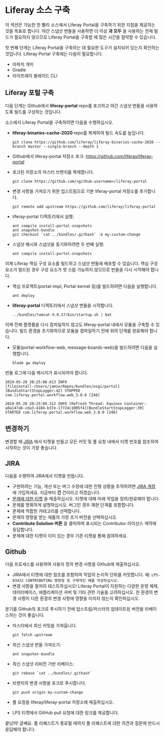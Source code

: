 # Liferay 소스 구축

이 섹션은 가능한 한 빨리 소스에서 Liferay Portal을 구축하기 위한 지침을 제공하는 것을 목표로 합니다. 야간 스냅샷 번들을 사용하면 더 이상 **과 모두** 을 사용하는 전체 빌드가 필요하지 않으므로 Liferay Portal을 구축할 때 많은 시간을 절약할 수 있습니다.

첫 번째 단계는 Liferay Portal을 구축하는 데 필요한 도구가 설치되어 있는지 확인하는 것입니다. Liferay Portal 구축에는 다음이 필요합니다.

* 아파치 개미
* Gradle
* 라이프레이 블레이드 CLI

## Liferay 포털 구축

다음 단계는 Github에서 **liferay-portal** repo를 포크하고 야간 스냅샷 번들을 사용하도록 빌드를 구성하는 것입니다.

소스에서 Liferay Portal을 구축하려면 다음을 수행하십시오.

* **liferay-binaries-cache-2020** repo를 복제하여 빌드 속도를 높입니다.

    ```
    git clone https://github.com/liferay/liferay-binaries-cache-2020 --branch master --single-branch --depth 1
    ```

* Github에서 liferay-portal 저장소 포크: https://github.com/liferay/liferay-portal
* 포크된 저장소의 마스터 브랜치를 복제합니다.

    ```
    git clone https://github.com/<github-username>/liferay-portal
    ```

* 변경 사항을 가져오기 위한 업스트림으로 기본 liferay-portal 저장소를 추가합니다.

    ```
    git remote add upstream https://github.com/liferay/liferay-portal
    ```

* liferay-portal 디렉토리에서 실행:

    ```
    ant compile install-portal-snapshots
    ant snapshot-bundle
    git checkout `cat ../bundles/.githash` -b my-custom-change
    ```

* 스냅샷 해시와 스냅샷을 동기화하려면 두 번째 실행:

    ```
    ant compile install-portal-snapshots
    ```

이제 Liferay 핵심 구성 요소를 빌드하고 스냅샷 번들에 배포할 수 있습니다.  핵심 구성 요소가 빌드된 경우 구성 요소가 핫 스왑 가능하지 않으므로 번들을 다시 시작해야 합니다.

* 핵심 프로젝트(portal-impl, Portal-kernel 등)를 빌드하려면 다음을 실행합니다.

    ```
    ant deploy
    ```

* **liferay-portal** 디렉토리에서 스냅샷 번들을 시작합니다.

    ```
    ../bundles/tomcat-9.0.17/bin/startup.sh | bat
    ```

이제 전체 플랫폼을 다시 컴파일하지 않고도 liferay-portal 내에서 모듈을 구축할 수 있습니다. 빌드 환경을 초기화하므로 모듈을 컴파일하기 전에 위의 단계를 완료해야 합니다.

* 모듈(portal-workflow-web, message-boards-web)을 빌드하려면 다음을 실행합니다.

    ```
    blade gw deploy
    ```

번들 로그에 다음 메시지가 표시되어야 합니다.

```
2019-05-20 20:25:08.613 INFO [fileinstall-/Users/jamie/Repos/bundles/osgi/portal][BundleStartStopLogger:42] STOPPED com.liferay.portal.workflow.web_3.0.0 [248]
```

```
2019-05-20 20:25:09.312 INFO [Refresh Thread: Equinox Container: a8a147ab-cda3-4184-b37e-17724c1005f4][BundleStartStopLogger:39] STARTED com.liferay.portal.workflow.web_3.0.0 [248]
```

## 변경하기

변경할 때 [JIRA](https://issues.liferay.com/secure/Dashboard.jspa) 에서 티켓을 만들고 모든 커밋 및 풀 요청 내에서 티켓 번호를 참조하여 시작하는 것이 가장 좋습니다.

## JIRA

다음을 수행하여 JIRA에서 티켓을 만듭니다.

* 구현하려는 기능, 개선 또는 버그 수정에 대한 진행 상황을 추적하려면 [JIRA 계정](https://issues.liferay.com/secure/Dashboard.jspa) 에 가입하세요. 지금부터 **건** 건이라고 하겠습니다.
* [문제에 대한 티켓](https://issues.liferay.com/secure/Dashboard.jspa) 을 제출하십시오. 티켓에 대해 아래 작업을 정의/완료해야 합니다.
* 문제를 명확하게 설명하십시오. 버그인 경우 재현 단계를 포함합니다.
* 문제에 적합한 카테고리를 선택합니다.
* 문제의 영향을 받는 제품의 가장 초기 버전을 선택하십시오.
* **Contribute Solution 버튼** 을 클릭하여 표시되는 Contributor 라이선스 계약에 응답합니다.
* 문제에 대한 티켓이 이미 있는 경우 기존 티켓을 통해 참여하세요.

## Github

다음 프로세스를 사용하여 사용자 정의 변경 사항을 Github에 제출하십시오.

* JIRA에서 티켓에 대한 참조를 포함하여 작업의 논리적 단위를 커밋합니다. 예: `LPS-83432 CONTRIBUTING 명령형 및 구체적인 예를 작성하십시오.`
* 변경 사항을 철저히 테스트하십시오! Liferay Portal이 지원하는 다양한 운영 체제, 데이터베이스, 애플리케이션 서버 및 기타 관련 기술을 고려하십시오. 한 환경의 변경 사항이 다른 환경의 변경 사항에 영향을 미치지 않는지 확인하십시오.

분기를 Github의 포크로 푸시하기 전에 업스트림/마스터의 업데이트된 버전을 리베이스하는 것이 좋습니다.

* 마스터에서 최신 커밋을 가져옵니다.

    ```
    git fetch upstream
    ```

* 최신 스냅샷 번들 가져오기:

    ```
    ant snapshot-bundle
    ```

* 최신 스냅샷 리비전 기반 리베이스:

    ```
    git rebase `cat ../bundles/.githash`
    ```

* 브랜치의 변경 사항을 포크로 푸시합니다.

    ```
    git push origin my-custom-change
    ```

* 풀 요청을 liferay/liferay-portal 저장소에 제출하십시오.
* LPS 티켓에서 GitHub pull 요청에 대한 링크를 제공합니다.

끝났어! 글쎄요. 풀 리퀘스트가 종료될 때까지 풀 리퀘스트에 대한 의견과 질문에 반드시 응답해야 합니다.